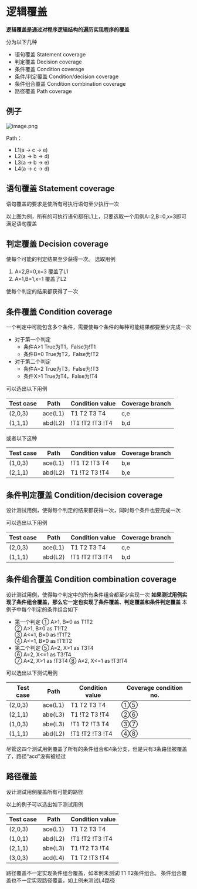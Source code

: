 # 逻辑覆盖
**逻辑覆盖是通过对程序逻辑结构的遍历实现程序的覆盖**

分为以下几种
* 语句覆盖 Statement coverage
* 判定覆盖 Decision coverage
* 条件覆盖 Condition coverage
* 条件/判定覆盖 Condition/decision coverage
* 条件组合覆盖 Condition combination coverage
* 路径覆盖 Path coverage

## 例子
![image.png](https://b3logfile.com/file/2024/03/image-tUkWar1.png)


Path： 
* L1(a → c → e)
* L2(a → b → d)
* L3(a → b → e)
* L4(a → c → d)

## 语句覆盖 Statement coverage
语句覆盖的要求是使所有可执行语句至少执行一次

以上图为例，所有的可执行语句都在L1上，只要选取一个用例A=2,B=0,x=3即可满足语句覆盖

## 判定覆盖 Decision coverage
使每个可能的判定结果至少获得一次。
选取用例
1. A=2,B=0,x=3 覆盖了L1
2. A=1,B=1,x=1 覆盖了L2

使每个判定的结果都获得了一次

## 条件覆盖 Condition coverage
一个判定中可能包含多个条件，需要使每个条件的每种可能结果都要至少完成一次
* 对于第一个判定
    * 条件A>1 True为T1，False为!T1
    * 条件B=0 True为T2，False为!T2
* 对于第二个判定
    * 条件A=2 True为T3，False为!T3
    * 条件X>1 True为T4，False为!T4

可以选出以下用例

Test case|Path   |Condition value|Coverage branch
---------|-------|---------------|---------------
(2,0,3)  |ace(L1)|T1 T2 T3 T4    |c,e
(1,1,1)  |abd(L2)|!T1 !T2 !T3 !T4|b,d

或者以下这种

Test case|Path   |Condition value|Coverage branch
---------|-------|---------------|---------------
(1,0,3)  |ace(L1)|!T1 T2 !T3 T4  |b,e
(2,1,1)  |abd(L2)|T1 !T2 T3 !T4  |b,e

## 条件判定覆盖 Condition/decision coverage
设计测试用例，使得每个判定的结果都获得一次，同时每个条件也要完成一次

可以选出以下用例

Test case|Path   |Condition value|Coverage branch
---------|-------|---------------|---------------
(2,0,3)  |ace(L1)|T1 T2 T3 T4    |c,e
(1,1,1)  |abd(L2)|!T1 !T2 !T3 !T4|b,d

## 条件组合覆盖 Condition combination coverage
设计测试用例，使得每个判定中的所有条件组合都至少实现一次
**如果测试用例实现了条件组合覆盖，那么它一定也实现了条件覆盖、判定覆盖和条件判定覆盖**
本例子中每个判定的条件组合如下
* 第一个判定
① A>1,  B=0  as T1T2                
② A>1,  B≠0  as T1!T2           
③ A<=1, B=0  as !T1T2       
④ A<=1, B≠0  as !T1!T2
* 第二个判定
⑤ A=2,  X>1  as T3T4         
⑥ A=2,  X<=1 as T3!T4         
⑦ A≠2,  X>1  as !T3T4 
⑧ A≠2,  X<=1 as !T3!T4

可以选出以下测试用例

Test case|Path   |Condition value|Coverage condition no.
---------|-------|---------------|---------------
(2,0,3)  |ace(L1)|T1 T2 T3 T4    |①⑤
(2,1,1)  |abe(L3)|T1 !T2 T3 !T4  |②⑥
(1,0,3)  |abe(L3)|!T1 T2 !T3 T4  |③⑦
(1,1,1)  |abd(L2)|!T1 !T2 !T3 !T4|④⑧

尽管这四个测试用例覆盖了所有的条件组合和4条分支，但是只有3条路径被覆盖了，路径“acd”没有被经过

## 路径覆盖
设计测试用例覆盖所有可能的路径

以上的例子可以选出如下测试用例

Test case|Path   |Condition value
---------|-------|---------------
(2,0,3)  |ace(L1)|T1 T2 T3 T4   
(1,0,1)  |abd(L2)|!T1 !T2 !T3 !T4 
(2,1,1)  |abe(L3)|T1 !T2 T3 !T4  
(3,0,3)  |acd(L4)|T1 T2 !T3 !T4  

路径覆盖不一定实现条件组合覆盖，如本例未测试!T1 T2条件组合。
条件组合覆盖也不一定实现路径覆盖，如上例未测试L4路径